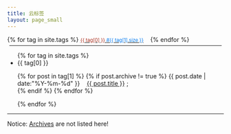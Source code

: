 ```yaml
---
title: 云标签
layout: page_small
---
```


<div id='tag_cloud'>
{% for tag in site.tags %}
<a class="linknoline" href="#{{ tag[0] }}" title="{{ tag[0] }}" rel="{{ tag[1].size }}"> <span style="color:#A82918; font-size:0.8em;">{{ tag[0] }} <span style="color:#07e;"> #{{ tag[1].size }}</span></span></a>&nbsp;&nbsp;&nbsp;
{% endfor %}
</div>

<hr style="margin:5px;border-width:2px;">

<ul class="listing">
{% for tag in site.tags %}
  <li class="listing-seperator" id="{{ tag[0] }}">{{ tag[0] }}</li>
  <p class="listing-item">
{% for post in tag[1] %}
{% if post.archive != true %}
  <time datetime="{{ post.date | date:"%Y-%m-%d" }}">{{ post.date | date:"%Y-%m-%d" }}</time>&nbsp;&nbsp;&nbsp;
  <a href="{{ post.url }}" target='_blank' title="{{ post.title }}">{{ post.title }}</a> ; <br/> 
{% endif %}
{% endfor %}
	</p> 
{% endfor %}
</ul>

<!--script src="/jscss/jquery.tagcloud.js" charset="utf-8"></script> 
<script language="javascript">
$.fn.tagcloud.defaults = {
    size: {start: 1, end: 1, unit: 'em'},
      color: {start: '#f8e0e6', end: '#ff3333'}
};

$(function () {
    $('#tag_cloud a').tagcloud();
});
</script-->

-----

Notice: [Archives](/pages/archives.html) are not listed here! 
